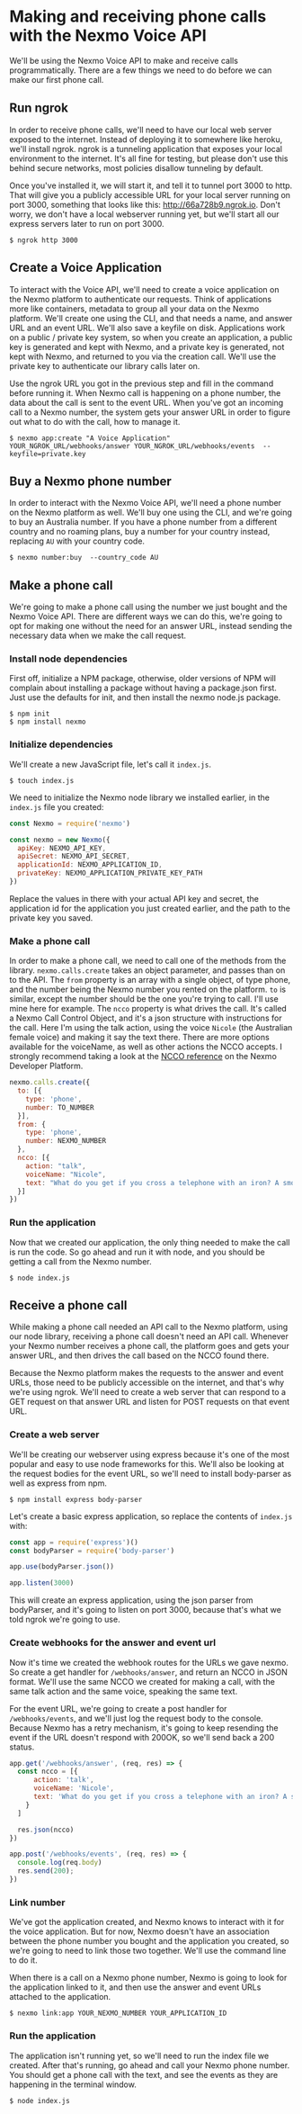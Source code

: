# Making and receiving phone calls with the Nexmo Voice API

We'll be using the Nexmo Voice API to make and receive calls programmatically. There are a few things we need to do before we can make our first phone call.

## Run ngrok

In order to receive phone calls, we'll need to have our local web server exposed to the internet. Instead of deploying it to somewhere like heroku, we'll install ngrok. ngrok is a tunneling application that exposes your local environment to the internet. It's all fine for testing, but please don't use this behind secure networks, most policies disallow tunneling by default.

Once you've installed it, we will start it, and tell it to tunnel port 3000 to http. That will give you a publicly accessible URL for your local server running on port 3000, something that looks like this: http://66a728b9.ngrok.io. Don't worry, we don't have a local webserver running yet, but we'll start all our express servers later to run on port 3000.

```
$ ngrok http 3000
```

## Create a Voice Application

To interact with the Voice API, we'll need to create a voice application on the Nexmo platform to authenticate our requests. Think of applications more like containers, metadata to group all your data on the Nexmo platform. We'll create one using the CLI, and that needs a name, and answer URL and an event URL. We'll also save a keyfile on disk. Applications work on a public / private key system, so when you create an application, a public key is generated and kept with Nexmo, and a private key is generated, not kept with Nexmo, and returned to you via the creation call. We'll use the private key to authenticate our library calls later on.

Use the ngrok URL you got in the previous step and fill in the command before running it. When Nexmo call is happening on a phone number, the data about the call is sent to the event URL. When you've got an incoming call to a Nexmo number, the system gets your answer URL in order to figure out what to do with the call, how to manage it.

```
$ nexmo app:create "A Voice Application" YOUR_NGROK_URL/webhooks/answer YOUR_NGROK_URL/webhooks/events  --keyfile=private.key
```

## Buy a Nexmo phone number

In order to interact with the Nexmo Voice API, we'll need a phone number on the Nexmo platform as well. We'll buy one using the CLI, and we're going to buy an Australia number. If you have a phone number from a different country and no roaming plans, buy a number for your country instead, replacing `AU` with your country code.

```
$ nexmo number:buy  --country_code AU
```

## Make a phone call

We're going to make a phone call using the number we just bought and the Nexmo Voice API. There are different ways we can do this, we're going to opt for making one without the need for an answer URL, instead sending the necessary data when we make the call request.

### Install node dependencies

First off, initialize a NPM package, otherwise, older versions of NPM will complain about installing a package without having a package.json first. Just use the defaults for init, and then install the nexmo node.js package.

```
$ npm init
$ npm install nexmo
```

### Initialize dependencies

We'll create a new JavaScript file, let's call it `index.js`.

```
$ touch index.js
```

We need to initialize the Nexmo node library we installed earlier, in the `index.js` file you created:

```javascript
const Nexmo = require('nexmo')

const nexmo = new Nexmo({
  apiKey: NEXMO_API_KEY,
  apiSecret: NEXMO_API_SECRET,
  applicationId: NEXMO_APPLICATION_ID,
  privateKey: NEXMO_APPLICATION_PRIVATE_KEY_PATH
})
```

Replace the values in there with your actual API key and secret, the application id for the application you just created earlier, and the path to the private key you saved.

### Make a phone call

In order to make a phone call, we need to call one of the methods from the library. `nexmo.calls.create` takes an object parameter, and passes than on to the API. The `from` property is an array with a single object, of type phone, and the number being the Nexmo number you rented on the platform. `to` is similar, except the number should be the one you're trying to call. I'll use mine here for example. The `ncco` property is what drives the call. It's called a  Nexmo Call Control Object, and it's a json structure with instructions for the call. Here I'm using the talk action, using the voice `Nicole` (the Australian female voice) and making it say the text there. There are more options available for the voiceName, as well as other actions the NCCO accepts. I strongly recommend taking a look at the [NCCO reference](https://developer.nexmo.com/voice/voice-api/ncco-reference) on the Nexmo Developer Platform.

```javascript
nexmo.calls.create({
  to: [{
    type: 'phone',
    number: TO_NUMBER
  }],
  from: {
    type: 'phone',
    number: NEXMO_NUMBER
  },
  ncco: [{
    action: "talk",
    voiceName: "Nicole",
    text: "What do you get if you cross a telephone with an iron? A smooth operator!"
  }]
})
```

### Run the application

Now that we created our application, the only thing needed to make the call is run the code. So go ahead and run it with node, and you should be getting a call from the Nexmo number.

```
$ node index.js
```

## Receive a phone call

While making a phone call needed an API call to the Nexmo platform, using our node library, receiving a phone call doesn't need an API call. Whenever your Nexmo number receives a phone call, the platform goes and gets your answer URL, and then drives the call based on the NCCO found there.

Because the Nexmo platform makes the requests to the answer and event URLs, those need to be publicly accessible on the internet, and that's why we're using ngrok. We'll need to create a web server that can respond to a GET request on that answer URL and listen for POST requests on that event URL.

### Create a web server

We'll be creating our webserver using express because it's one of the most popular and easy to use node frameworks for this. We'll also be looking at the request bodies for the event URL, so we'll need to install body-parser as well as express from npm.

```
$ npm install express body-parser
```

Let's create a basic express application, so replace the contents of `index.js` with:

```javascript
const app = require('express')()
const bodyParser = require('body-parser')

app.use(bodyParser.json())

app.listen(3000)
```

This will create an express application, using the json parser from bodyParser, and it's going to listen on port 3000, because that's what we told ngrok we're going to use.

### Create webhooks for the answer and event url

Now it's time we created the webhook routes for the URLs we gave nexmo. So create a get handler for `/webhooks/answer`, and return an NCCO in JSON format. We'll use the same NCCO we created for making a call, with the same talk action and the same voice, speaking the same text.

For the event URL, we're going to create a post handler for `/webhooks/events`, and we'll just log the request body to the console. Because Nexmo has a retry mechanism, it's going to keep resending the event if the URL doesn't respond with 200OK, so we'll send back a 200 status.

```javascript
app.get('/webhooks/answer', (req, res) => {
  const ncco = [{
      action: 'talk',
      voiceName: 'Nicole',
      text: 'What do you get if you cross a telephone with an iron? A smooth operator!'
    }
  ]

  res.json(ncco)
})

app.post('/webhooks/events', (req, res) => {
  console.log(req.body)
  res.send(200);
})
```

### Link number

We've got the application created, and Nexmo knows to interact with it for the voice application. But for now, Nexmo doesn't have an association between the phone number you bought and the application you created, so we're going to need to link those two together. We'll use the command line to do it.

When there is a call on a Nexmo phone number, Nexmo is going to look for the application linked to it, and then use the answer and event URLs attached to the application.

```
$ nexmo link:app YOUR_NEXMO_NUMBER YOUR_APPLICATION_ID
```

### Run the application

The application isn't running yet, so we'll need to run the index file we created. After that's running, go ahead and call your Nexmo phone number. You should get a phone call with the text, and see the events as they are happening in the terminal window.

```
$ node index.js
```
